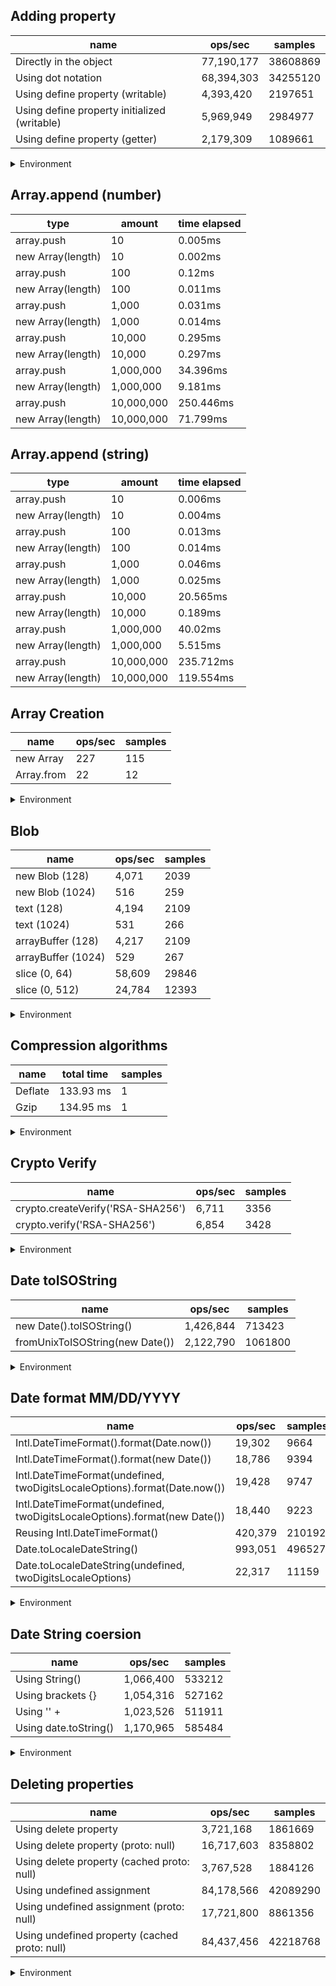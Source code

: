 ## Adding property

|name|ops/sec|samples|
|-|-|-|
|Directly in the object|77,190,177|38608869|
|Using dot notation|68,394,303|34255120|
|Using define property (writable)|4,393,420|2197651|
|Using define property initialized (writable)|5,969,949|2984977|
|Using define property (getter)|2,179,309|1089661|


<details>
<summary>Environment</summary>

* __Machine:__ linux x64 | 4 vCPUs | 7.6GB Mem
* __Run:__ Thu Sep 04 2025 17:13:51 GMT+0000 (Coordinated Universal Time)
* __Node:__ `v20.19.4`
</details>

<!--
{"environment":{"platform":"linux","arch":"x64","cpus":4,"totalMemory":7.597843170166016},"benchmarks":[{"name":"Directly in the object","samples":38608869,"opsSec":77190177.5558644},{"name":"Using dot notation","samples":34255120,"opsSec":68394303.03866728},{"name":"Using define property (writable)","samples":2197651,"opsSec":4393420.877769607},{"name":"Using define property initialized (writable)","samples":2984977,"opsSec":5969949.474778297},{"name":"Using define property (getter)","samples":1089661,"opsSec":2179309.0200354764}]}-->

## Array.append (number)

|type|amount|time elapsed|
|-|-|-|
array.push|10|0.005ms
new Array(length)|10|0.002ms
array.push|100|0.12ms
new Array(length)|100|0.011ms
array.push|1,000|0.031ms
new Array(length)|1,000|0.014ms
array.push|10,000|0.295ms
new Array(length)|10,000|0.297ms
array.push|1,000,000|34.396ms
new Array(length)|1,000,000|9.181ms
array.push|10,000,000|250.446ms
new Array(length)|10,000,000|71.799ms
## Array.append (string)

|type|amount|time elapsed|
|-|-|-|
array.push|10|0.006ms
new Array(length)|10|0.004ms
array.push|100|0.013ms
new Array(length)|100|0.014ms
array.push|1,000|0.046ms
new Array(length)|1,000|0.025ms
array.push|10,000|20.565ms
new Array(length)|10,000|0.189ms
array.push|1,000,000|40.02ms
new Array(length)|1,000,000|5.515ms
array.push|10,000,000|235.712ms
new Array(length)|10,000,000|119.554ms

## Array Creation

|name|ops/sec|samples|
|-|-|-|
|new Array|227|115|
|Array.from|22|12|


<details>
<summary>Environment</summary>

* __Machine:__ linux x64 | 4 vCPUs | 7.6GB Mem
* __Run:__ Thu Sep 04 2025 17:22:14 GMT+0000 (Coordinated Universal Time)
* __Node:__ `v20.19.4`
</details>

<!--
{"environment":{"platform":"linux","arch":"x64","cpus":4,"totalMemory":7.597843170166016},"benchmarks":[{"name":"new Array","samples":115,"opsSec":227.8640823006705},{"name":"Array.from","samples":12,"opsSec":22.817305883761954}]}-->

## Blob

|name|ops/sec|samples|
|-|-|-|
|new Blob (128)|4,071|2039|
|new Blob (1024)|516|259|
|text (128)|4,194|2109|
|text (1024)|531|266|
|arrayBuffer (128)|4,217|2109|
|arrayBuffer (1024)|529|267|
|slice (0, 64)|58,609|29846|
|slice (0, 512)|24,784|12393|


<details>
<summary>Environment</summary>

* __Machine:__ linux x64 | 4 vCPUs | 7.6GB Mem
* __Run:__ Thu Sep 04 2025 17:25:23 GMT+0000 (Coordinated Universal Time)
* __Node:__ `v20.19.4`
</details>

<!--
{"environment":{"platform":"linux","arch":"x64","cpus":4,"totalMemory":7.597843170166016},"benchmarks":[{"name":"new Blob (128)","samples":2039,"opsSec":4071.8254513110282},{"name":"new Blob (1024)","samples":259,"opsSec":516.5189521512837},{"name":"text (128)","samples":2109,"opsSec":4194.51539486792},{"name":"text (1024)","samples":266,"opsSec":531.0316998055602},{"name":"arrayBuffer (128)","samples":2109,"opsSec":4217.945858446961},{"name":"arrayBuffer (1024)","samples":267,"opsSec":529.3692062907168},{"name":"slice (0, 64)","samples":29846,"opsSec":58609.160247280386},{"name":"slice (0, 512)","samples":12393,"opsSec":24784.70187645452}]}-->

## Compression algorithms

|name|total time|samples|
|-|-|-|
|Deflate|133.93 ms|1|
|Gzip|134.95 ms|1|


<details>
<summary>Environment</summary>

* __Machine:__ linux x64 | 4 vCPUs | 7.6GB Mem
* __Run:__ Thu Sep 04 2025 17:35:06 GMT+0000 (Coordinated Universal Time)
* __Node:__ `v20.19.4`
</details>

<!--
{"environment":{"platform":"linux","arch":"x64","cpus":4,"totalMemory":7.597843170166016},"benchmarks":[{"name":"Deflate","samples":1,"totalTime":0.133928671},{"name":"Gzip","samples":1,"totalTime":0.134946319}]}-->

## Crypto Verify

|name|ops/sec|samples|
|-|-|-|
|crypto.createVerify('RSA-SHA256')|6,711|3356|
|crypto.verify('RSA-SHA256')|6,854|3428|


<details>
<summary>Environment</summary>

* __Machine:__ linux x64 | 4 vCPUs | 7.6GB Mem
* __Run:__ Thu Sep 04 2025 17:40:26 GMT+0000 (Coordinated Universal Time)
* __Node:__ `v20.19.4`
</details>

<!--
{"environment":{"platform":"linux","arch":"x64","cpus":4,"totalMemory":7.597843170166016},"benchmarks":[{"name":"crypto.createVerify('RSA-SHA256')","samples":3356,"opsSec":6711.229403217464},{"name":"crypto.verify('RSA-SHA256')","samples":3428,"opsSec":6854.767416851706}]}-->

## Date toISOString

|name|ops/sec|samples|
|-|-|-|
|new Date().toISOString()|1,426,844|713423|
|fromUnixToISOString(new Date())|2,122,790|1061800|


<details>
<summary>Environment</summary>

* __Machine:__ linux x64 | 4 vCPUs | 7.6GB Mem
* __Run:__ Thu Sep 04 2025 17:45:47 GMT+0000 (Coordinated Universal Time)
* __Node:__ `v20.19.4`
</details>

<!--
{"environment":{"platform":"linux","arch":"x64","cpus":4,"totalMemory":7.597843170166016},"benchmarks":[{"name":"new Date().toISOString()","samples":713423,"opsSec":1426844.5103743311},{"name":"fromUnixToISOString(new Date())","samples":1061800,"opsSec":2122790.779418141}]}-->

## Date format MM/DD/YYYY

|name|ops/sec|samples|
|-|-|-|
|Intl.DateTimeFormat().format(Date.now())|19,302|9664|
|Intl.DateTimeFormat().format(new Date())|18,786|9394|
|Intl.DateTimeFormat(undefined, twoDigitsLocaleOptions).format(Date.now())|19,428|9747|
|Intl.DateTimeFormat(undefined, twoDigitsLocaleOptions).format(new Date())|18,440|9223|
|Reusing Intl.DateTimeFormat()|420,379|210192|
|Date.toLocaleDateString()|993,051|496527|
|Date.toLocaleDateString(undefined, twoDigitsLocaleOptions)|22,317|11159|


<details>
<summary>Environment</summary>

* __Machine:__ linux x64 | 4 vCPUs | 7.6GB Mem
* __Run:__ Thu Sep 04 2025 17:49:23 GMT+0000 (Coordinated Universal Time)
* __Node:__ `v20.19.4`
</details>

<!--
{"environment":{"platform":"linux","arch":"x64","cpus":4,"totalMemory":7.597843170166016},"benchmarks":[{"name":"Intl.DateTimeFormat().format(Date.now())","samples":9664,"opsSec":19302.48643668766},{"name":"Intl.DateTimeFormat().format(new Date())","samples":9394,"opsSec":18786.464244120973},{"name":"Intl.DateTimeFormat(undefined, twoDigitsLocaleOptions).format(Date.now())","samples":9747,"opsSec":19428.595769487554},{"name":"Intl.DateTimeFormat(undefined, twoDigitsLocaleOptions).format(new Date())","samples":9223,"opsSec":18440.248117807096},{"name":"Reusing Intl.DateTimeFormat()","samples":210192,"opsSec":420379.78359077056},{"name":"Date.toLocaleDateString()","samples":496527,"opsSec":993051.1261100409},{"name":"Date.toLocaleDateString(undefined, twoDigitsLocaleOptions)","samples":11159,"opsSec":22317.89827501966}]}-->

## Date String coersion

|name|ops/sec|samples|
|-|-|-|
|Using String()|1,066,400|533212|
|Using brackets {}|1,054,316|527162|
|Using '' + |1,023,526|511911|
|Using date.toString()|1,170,965|585484|


<details>
<summary>Environment</summary>

* __Machine:__ linux x64 | 4 vCPUs | 7.6GB Mem
* __Run:__ Thu Sep 04 2025 17:56:36 GMT+0000 (Coordinated Universal Time)
* __Node:__ `v20.19.4`
</details>

<!--
{"environment":{"platform":"linux","arch":"x64","cpus":4,"totalMemory":7.597843170166016},"benchmarks":[{"name":"Using String()","samples":533212,"opsSec":1066400.1233012392},{"name":"Using brackets {}","samples":527162,"opsSec":1054316.3287943916},{"name":"Using '' + ","samples":511911,"opsSec":1023526.2459500753},{"name":"Using date.toString()","samples":585484,"opsSec":1170965.2833605427}]}-->

## Deleting properties

|name|ops/sec|samples|
|-|-|-|
|Using delete property|3,721,168|1861669|
|Using delete property (proto: null)|16,717,603|8358802|
|Using delete property (cached proto: null)|3,767,528|1884126|
|Using undefined assignment|84,178,566|42089290|
|Using undefined assignment (proto: null)|17,721,800|8861356|
|Using undefined property (cached proto: null)|84,437,456|42218768|


<details>
<summary>Environment</summary>

* __Machine:__ linux x64 | 4 vCPUs | 7.6GB Mem
* __Run:__ Thu Sep 04 2025 18:00:00 GMT+0000 (Coordinated Universal Time)
* __Node:__ `v20.19.4`
</details>

<!--
{"environment":{"platform":"linux","arch":"x64","cpus":4,"totalMemory":7.597843170166016},"benchmarks":[{"name":"Using delete property","samples":1861669,"opsSec":3721168.8562503145},{"name":"Using delete property (proto: null)","samples":8358802,"opsSec":16717603.699083135},{"name":"Using delete property (cached proto: null)","samples":1884126,"opsSec":3767528.2050864077},{"name":"Using undefined assignment","samples":42089290,"opsSec":84178566.69978647},{"name":"Using undefined assignment (proto: null)","samples":8861356,"opsSec":17721800.319704354},{"name":"Using undefined property (cached proto: null)","samples":42218768,"opsSec":84437456.62879077}]}-->
